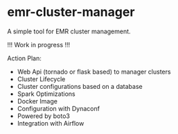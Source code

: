 # emr-cluster-manager

A simple tool for EMR cluster management. 

 !!! Work in progress !!!

Action Plan:

* Web Api (tornado or flask based) to manager clusters
* Cluster Lifecycle
* Cluster configurations based on a database
* Spark Optimizations
* Docker Image
* Configuration with Dynaconf
* Powered by boto3
* Integration with Airflow